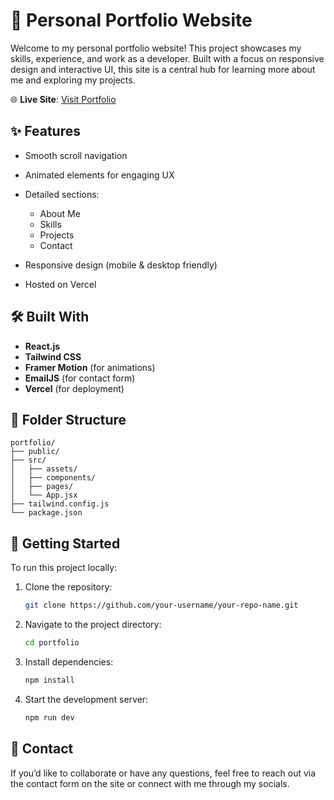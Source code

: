 # 💼 Personal Portfolio Website

Welcome to my personal portfolio website! This project showcases my skills, experience, and work as a developer. Built with a focus on responsive design and interactive UI, this site is a central hub for learning more about me and exploring my projects.

🌐 **Live Site**: [Visit Portfolio](https://portfolio1-saumojyoti-shivs-projects.vercel.app/)

## ✨ Features

* Smooth scroll navigation
* Animated elements for engaging UX
* Detailed sections:

  * About Me
  * Skills
  * Projects
  * Contact
* Responsive design (mobile & desktop friendly)
* Hosted on Vercel

## 🛠️ Built With

* **React.js**
* **Tailwind CSS**
* **Framer Motion** (for animations)
* **EmailJS** (for contact form)
* **Vercel** (for deployment)

## 📁 Folder Structure

```
portfolio/
├── public/
├── src/
│   ├── assets/
│   ├── components/
│   ├── pages/
│   └── App.jsx
├── tailwind.config.js
└── package.json
```

## 🚀 Getting Started

To run this project locally:

1. Clone the repository:

   ```bash
   git clone https://github.com/your-username/your-repo-name.git
   ```

2. Navigate to the project directory:

   ```bash
   cd portfolio
   ```

3. Install dependencies:

   ```bash
   npm install
   ```

4. Start the development server:

   ```bash
   npm run dev
   ```

## 📨 Contact

If you’d like to collaborate or have any questions, feel free to reach out via the contact form on the site or connect with me through my socials.